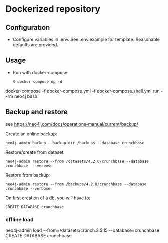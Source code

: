 # Dockerized repository

## Configuration
  - Configure variables in .env. See .env.example for template.
Reasonable defaults are provided.

## Usage
  - Run with docker-compose
    ```
    $ docker-compose up -d
    ```

docker-compose -f docker-compose.yml -f docker-compose.shell.yml run --rm neo4j bash
## Backup and restore
see https://neo4j.com/docs/operations-manual/current/backup/

Create an online backup:
```
neo4j-admin backup --backup-dir /backups --database crunchbase
```

Restore/create from dataset:
```
neo4j-admin restore --from /datasets/4.2.0/crunchbase --database crunchbase  --verbose
```

Restore from backup:
```
neo4j-admin restore --from /backups/4.2.0/crunchbase --database crunchbase --verbose
```

On first creation of a db, you will have to:
```
CREATE DATABASE crunchbase
```

### offline load
neo4j-admin load --from=/datasets/crunch.3.5.15  --database=crunchbase
CREATE DATABASE crunchbase


